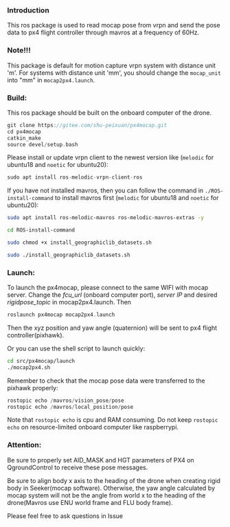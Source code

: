 ### Introduction

This ros package is used to read mocap pose from vrpn and send the pose data to px4 flight controller through mavros at a frequency of 60Hz.

### Note!!!
This package is default for motion capture vrpn system with distance unit 'm'. For systems with distance unit 'mm', you should change the `mocap_unit` into "mm" in `mocap2px4.launch`.


### Build:

This ros package should be built on the onboard computer of the drone.


```C
git clone https://gitee.com/shu-peixuan/px4mocap.git
cd px4mocap
catkin_make
source devel/setup.bash
```


Please install or update vrpn client to the newest version like (`melodic` for ubuntu18 and `noetic` for ubuntu20):

```C
sudo apt install ros-melodic-vrpn-client-ros
```

If you have not installed mavros, then you can follow the command in `./ROS-install-command` to install mavros first (`melodic` for ubuntu18 and `noetic` for ubuntu20):

```bash
sudo apt install ros-melodic-mavros ros-melodic-mavros-extras -y

cd ROS-install-command

sudo chmod +x install_geographiclib_datasets.sh

sudo ./install_geographiclib_datasets.sh
```

### Launch:

To launch the px4mocap, please connect to the same WIFI with mocap server. Change the  _fcu_url_ (onboard computer port),  _server IP_  and desired  _rigidpose_topic_  in mocap2px4.launch. Then 

```C
roslaunch px4mocap mocap2px4.launch
```
Then the xyz position and yaw angle (quaternion) will be sent to px4 flight controller(pixhawk).

Or you can use the shell script to launch quickly:

```bash
cd src/px4mocap/launch
./mocap2px4.sh
```

Remember to check that the mocap pose data were transferred to the pixhawk properly:

```C
rostopic echo /mavros/vision_pose/pose
rostopic echo /mavros/local_position/pose
```
Note that `rostopic echo` is cpu and RAM consuming. Do not keep `rostopic echo` on resource-limited onboard computer like raspberrypi.

### Attention:


Be sure to properly set AID_MASK and HGT parameters of PX4 on QgroundControl to receive these pose messages.

Be sure to align body x axis to the heading of the drone when creating rigid body in Seeker(mocap software). Otherwise, the yaw angle calculated by mocap system will not be the angle from world x to the heading of the drone(Mavros use ENU world frame and FLU body frame).

Please feel free to ask questions in Issue


